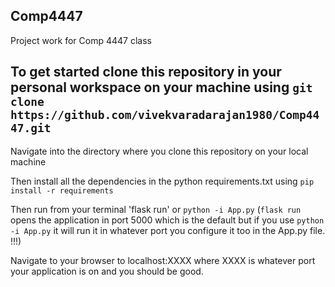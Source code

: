 ## Comp4447
Project work for Comp 4447 class

## To get started clone this repository in your personal workspace on your machine using `git clone https://github.com/vivekvaradarajan1980/Comp4447.git`

Navigate into the directory where you clone this repository on your local machine

Then install all the dependencies in the python requirements.txt using `pip install -r requirements`

Then run from your terminal 'flask run' or `python -i App.py`
(`flask run` opens the application in port 5000 which is the default but if you use `python -i App.py` it will run it in whatever port you configure it too in the App.py file. !!!)

Navigate to your browser to localhost:XXXX where XXXX is whatever port your application is on and you should be good.

